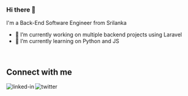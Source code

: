 ### Hi there 👋
I'm a Back-End Software Engineer from Srilanka

- 🔭 I’m currently working on multiple backend projects using Laravel
- 🌱 I’m currently learning on Python and JS
<br>

## Connect with me
[<img align="left" alt="linked-in" src="https://img.shields.io/badge/linkedin-%230077B5.svg?&style=for-the-badge&logo=linkedin&logoColor=white" />](https://www.linkedin.com/in/rizvisharis)
[<img align="left" alt="twitter" src="https://img.shields.io/badge/twitter-%231DA1F2.svg?&style=for-the-badge&logo=twitter&logoColor=white" />](https://twitter.com/rizvi_sharis)




